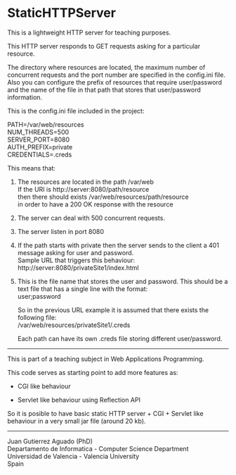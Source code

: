 StaticHTTPServer
================

This is a lightweight HTTP server for teaching purposes.

This HTTP server responds to GET requests asking for a particular
resource.

The directory where resources are located, the maximum number of
concurrent requests and the port number are specified in the
config.ini file. Also you can configure the prefix of resources
that require user/password and the name of the file in that
path that stores that user/password information.

This is the config.ini file included in the project:

PATH=/var/web/resources  <br />
NUM_THREADS=500 <br />
SERVER_PORT=8080  <br />
AUTH_PREFIX=private  <br />
CREDENTIALS=.creds  <br />

This means that:

1) The resources are located in the path /var/web  <br />
   If the URI is http://server:8080/path/resource  <br />
   then there should exists /var/web/resources/path/resource  <br />
   in order to have a 200 OK response with the resource
   
2) The server can deal with 500 concurrent requests.

3) The server listen in port 8080

4) If the path starts with private then the server
   sends to the client a 401 message asking for 
   user and password.  <br />
   Sample URL that triggers this behaviour:  <br />
   http://server:8080/privateSite1/index.html
   
5) This is the file name that stores the user
   and password. This should be a text file
   that has a single line with the format:  <br />
   user;password
   
   So in the previous URL example it is assumed
   that there exists the following file:  <br />
   /var/web/resources/privateSite1/.creds  <br />
   
   Each path can have its own .creds file storing
   different user/password.
   
   
---------------------------------------------


This is part of a teaching subject in Web Applications Programming.

This code serves as starting point to add more features as:

- CGI like behaviour 

- Servlet like behaviour using Reflection API

So it is posible to have basic static HTTP server + CGI + Servlet like
behaviour in a very small jar file (around 20 kb).


----------------------------------------------

Juan Gutierrez Aguado (PhD) <br />
Departamento de Informatica - Computer Science Department <br />
Universidad de Valencia     - Valencia University <br />
Spain



